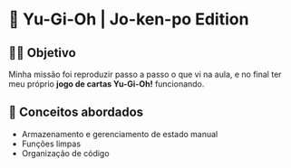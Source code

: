 # 🎴 Yu-Gi-Oh | Jo-ken-po Edition  

## 👩‍💻 Objetivo  

Minha missão foi reproduzir passo a passo o que vi na aula, e no final ter meu próprio **jogo de cartas Yu-Gi-Oh!** funcionando.  

## 🧩 Conceitos abordados  

- Armazenamento e gerenciamento de estado manual  
- Funções limpas  
- Organização de código  
